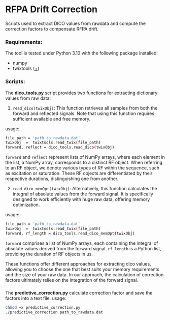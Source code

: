 
# RFPA Drift Correction
Scripts used to extract DICO values from rawdata and compute the correction factors to compensate RFPA drift. 

### Requirements:
The tool is tested under Python 3.10 with the following package installed:

 - numpy
 - twixtools ([+](https://github.com/pehses/twixtools))

### Scripts:
The **dico_tools.py** script provides two functions for extracting dictionary values from raw data:

1) `read_dico(twixObj)`: This function retrieves all samples from both the forward and reflected signals. Note that using this function requires sufficient available and free memory.

usage:
```bash
file_path = 'path_to_rawdata.dat'
twixObj  =  twixtools.read_twix(file_path)
forward, reflect = dico_tools.read_dico(twixObj)
```
`forward` and `reflect` represent lists of NumPy arrays, where each element in the list, a NumPy array, corresponds to a distinct RF object. When referring to an RF object, we denote various types of RF within the sequence, such as excitation or saturation. These RF objects are differentiated by their respective durations, distinguishing one from another.


2) `read_dico_memOpt(twixObj)`: Alternatively, this function calculates the integral of absolute values from the forward signal. It is specifically designed to work efficiently with huge raw data, offering memory optimization.

usage:
```bash
file_path = 'path_to_rawdata.dat'
twixObj  =  twixtools.read_twix(file_path)
forward, rf_length = dico_tools.read_dico_memOpt(twixObj)
```
`forward` comprises a list of NumPy arrays, each containing the integral of absolute values derived from the forward signal. `rf_length` is a Python list, providing the duration of RF objects in us.

These functions offer different approaches for extracting dico values, allowing you to choose the one that best suits your memory requirements and the size of your raw data. In our approach, the calculation of correction factors ultimately relies on the integration of the forward signal. 

### 
The **predictive_correction.py** calculate correction factor and save the factors into a text file.
usage:
```bash
chmod +x predictive_correction.py
./predictive_correction path_to_rawdata.dat
```
